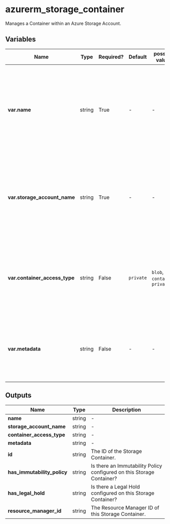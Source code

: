 # azurerm_storage_container

Manages a Container within an Azure Storage Account.

## Variables

| Name | Type | Required? | Default  | possible values | Description |
| ---- | ---- | --------- | -------- | ----------- | ----------- |
| **var.name** | string | True | -  |  -  | The name of the Container which should be created within the Storage Account. Changing this forces a new resource to be created. | 
| **var.storage_account_name** | string | True | -  |  -  | The name of the Storage Account where the Container should be created. Changing this forces a new resource to be created. | 
| **var.container_access_type** | string | False | `private`  |  `blob`, `container`, `private`  | The Access Level configured for this Container. Possible values are `blob`, `container` or `private`. Defaults to `private`. | 
| **var.metadata** | string | False | -  |  -  | A mapping of MetaData for this Container. All metadata keys should be lowercase. | 



## Outputs

| Name | Type | Description |
| ---- | ---- | --------- | 
| **name** | string  | - | 
| **storage_account_name** | string  | - | 
| **container_access_type** | string  | - | 
| **metadata** | string  | - | 
| **id** | string  | The ID of the Storage Container. | 
| **has_immutability_policy** | string  | Is there an Immutability Policy configured on this Storage Container? | 
| **has_legal_hold** | string  | Is there a Legal Hold configured on this Storage Container? | 
| **resource_manager_id** | string  | The Resource Manager ID of this Storage Container. | 